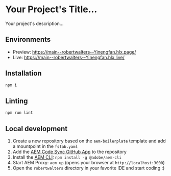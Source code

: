 # Your Project's Title...
Your project's description...

## Environments
- Preview: https://main--robertwalters--Yinengfan.hlx.page/
- Live: https://main--robertwalters--Yinengfan.hlx.live/

## Installation

```sh
npm i
```

## Linting

```sh
npm run lint
```

## Local development

1. Create a new repository based on the `aem-boilerplate` template and add a mountpoint in the `fstab.yaml`
1. Add the [AEM Code Sync GitHub App](https://github.com/apps/aem-code-sync) to the repository
1. Install the [AEM CLI](https://github.com/adobe/helix-cli): `npm install -g @adobe/aem-cli`
1. Start AEM Proxy: `aem up` (opens your browser at `http://localhost:3000`)
1. Open the `robertwalters` directory in your favorite IDE and start coding :)
